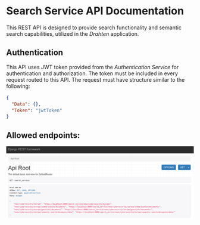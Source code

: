 # Search Service API Documentation

This REST API is designed to provide search functionality and semantic search capabilities, utilized in the *Drahten* application.

## Authentication

This API uses JWT token provided from the *Authentication Service* for authentication and authorization. The token must be included in every request routed to this API.
The request must have structure similar to the following:

```json
{
  "Data": {},
  "Token": "jwtToken"
}
```

## Allowed endpoints:

<div style="text-align: center;">
  <img src="https://raw.githubusercontent.com/JivkoSp/Drahten/master/Assets/search_service_api.PNG" alt="Allowed Endpoints" width="800">
</div>
